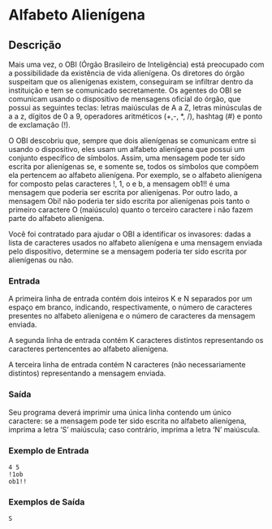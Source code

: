 # Alfabeto Alienígena

## Descrição

Mais uma vez, o OBI (Órgão Brasileiro de Inteligência) está preocupado com a possibilidade da existência de vida alienígena. Os diretores do órgão suspeitam que os alienígenas existem, conseguiram se infiltrar dentro da instituição e tem se comunicado secretamente. Os agentes do OBI se comunicam usando o dispositivo de mensagens oficial do órgão, que possui as seguintes teclas: letras maiúsculas de A a Z, letras minúsculas de a a z, dígitos de 0 a 9, operadores aritméticos (+,-, *, /), hashtag (#) e ponto de exclamação (!).


O OBI descobriu que, sempre que dois alienígenas se comunicam entre si usando o dispositivo, eles usam um alfabeto alienígena que possui um conjunto específico de símbolos. Assim, uma mensagem pode ter sido escrita por alienígenas se, e somente se, todos os símbolos que compõem ela pertencem ao alfabeto alienígena. Por exemplo, se o alfabeto alienígena for composto pelas caracteres !, 1, o e b, a mensagem ob1!! é uma mensagem que poderia ser escrita por alienígenas. Por outro lado, a mensagem Obi! não poderia ter sido escrita por alienígenas pois tanto o primeiro caractere O (maiúsculo) quanto o terceiro caractere i não fazem parte do alfabeto alienígena.

Você foi contratado para ajudar o OBI a identificar os invasores: dadas a lista de caracteres usados no alfabeto alienígena e uma mensagem enviada pelo dispositivo, determine se a mensagem poderia ter sido escrita por alienígenas ou não.

### Entrada
A primeira linha de entrada contém dois inteiros K e N separados por um espaço em branco, indicando, respectivamente, o número de caracteres presentes no alfabeto alienígena e o número de caracteres da mensagem enviada.

A segunda linha de entrada contém K caracteres distintos representando os caracteres pertencentes ao alfabeto alienígena.

A terceira linha de entrada contém N caracteres (não necessariamente distintos) representando a mensagem enviada.

### Saída
Seu programa deverá imprimir uma única linha contendo um único caractere: se a mensagem pode ter sido escrita no alfabeto alienígena, imprima a letra ‘S’ maiúscula; caso contrário, imprima a letra ‘N’ maiúscula.

### Exemplo de Entrada
```
4 5
!1ob
ob1!!

```

### Exemplos de Saída
```
S

```
